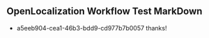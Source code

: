 ## OpenLocalization Workflow Test MarkDown
* a5eeb904-cea1-46b3-bdd9-cd977b7b0057 
thanks!<!--HONumber=Feb16_HO4-->
